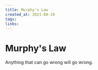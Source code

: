 ```yaml
---
title: Murphy's Law
created_at: 2021-08-19
tags:
links:
---
```


# Murphy's Law
Anything that can go wrong will go wrong.